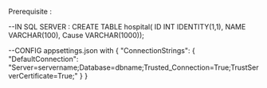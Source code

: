 Prerequisite : 

--IN SQL SERVER : 
  CREATE TABLE hospital(
			ID INT IDENTITY(1,1),
			NAME VARCHAR(100),
			Cause VARCHAR(1000));

--CONFIG appsettings.json with 
{
  "ConnectionStrings": {
    "DefaultConnection": "Server=servername;Database=dbname;Trusted_Connection=True;TrustServerCertificate=True;"
  }
}
